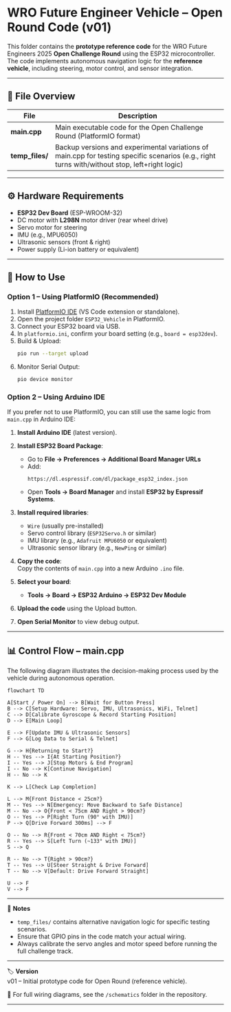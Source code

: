 # WRO Future Engineer Vehicle – Open Round Code (v01)

This folder contains the **prototype reference code** for the WRO Future Engineers 2025 **Open Challenge Round** using the ESP32 microcontroller.  
The code implements autonomous navigation logic for the **reference vehicle**, including steering, motor control, and sensor integration.

---

## 📂 File Overview

| File | Description |
|------|-------------|
| **main.cpp** | Main executable code for the Open Challenge Round (PlatformIO format) |
| **temp_files/** | Backup versions and experimental variations of main.cpp for testing specific scenarios (e.g., right turns with/without stop, left+right logic) |

---

## ⚙️ Hardware Requirements
- **ESP32 Dev Board** (ESP-WROOM-32)
- DC motor with **L298N** motor driver (rear wheel drive)
- Servo motor for steering
- IMU (e.g., MPU6050)
- Ultrasonic sensors (front & right)
- Power supply (Li-ion battery or equivalent)

---

## 🚀 How to Use

### **Option 1 – Using PlatformIO (Recommended)**
1. Install [PlatformIO IDE](https://platformio.org/) (VS Code extension or standalone).
2. Open the project folder `ESP32_Vehicle` in PlatformIO.
3. Connect your ESP32 board via USB.
4. In `platformio.ini`, confirm your board setting (e.g., `board = esp32dev`).
5. Build & Upload:
   ```bash
   pio run --target upload
6. Monitor Serial Output:
   ```bash
   pio device monitor

### **Option 2 – Using Arduino IDE**

If you prefer not to use PlatformIO, you can still use the same logic from `main.cpp` in Arduino IDE:

1. **Install Arduino IDE** (latest version).

2. **Install ESP32 Board Package**:  
   - Go to **File → Preferences → Additional Board Manager URLs**  
   - Add:  
     ```
     https://dl.espressif.com/dl/package_esp32_index.json
     ```
   - Open **Tools → Board Manager** and install **ESP32 by Espressif Systems**.

3. **Install required libraries**:
   - `Wire` (usually pre-installed)
   - Servo control library (`ESP32Servo.h` or similar)
   - IMU library (e.g., `Adafruit MPU6050` or equivalent)
   - Ultrasonic sensor library (e.g., `NewPing` or similar)

4. **Copy the code**:  
   Copy the contents of `main.cpp` into a new Arduino `.ino` file.

5. **Select your board**:  
   - **Tools → Board → ESP32 Arduino → ESP32 Dev Module**

6. **Upload the code** using the Upload button.

7. **Open Serial Monitor** to view debug output.

---
## 📊 Control Flow – main.cpp
The following diagram illustrates the decision-making process used by the vehicle during autonomous operation.

```mermaid
flowchart TD

A[Start / Power On] --> B[Wait for Button Press]
B --> C[Setup Hardware: Servo, IMU, Ultrasonics, WiFi, Telnet]
C --> D[Calibrate Gyroscope & Record Starting Position]
D --> E[Main Loop]

E --> F[Update IMU & Ultrasonic Sensors]
F --> G[Log Data to Serial & Telnet]

G --> H{Returning to Start?}
H -- Yes --> I{At Starting Position?}
I -- Yes --> J[Stop Motors & End Program]
I -- No --> K[Continue Navigation]
H -- No --> K

K --> L[Check Lap Completion]

L --> M{Front Distance < 25cm?}
M -- Yes --> N[Emergency: Move Backward to Safe Distance]
M -- No --> O{Front < 75cm AND Right > 90cm?}
O -- Yes --> P[Right Turn (90° with IMU)]
P --> Q[Drive Forward 300ms] --> F

O -- No --> R{Front < 70cm AND Right < 75cm?}
R -- Yes --> S[Left Turn (~133° with IMU)]
S --> Q

R -- No --> T{Right > 90cm?}
T -- Yes --> U[Steer Straight & Drive Forward]
T -- No --> V[Default: Drive Forward Straight]

U --> F
V --> F
```
---

📌 **Notes**
- `temp_files/` contains alternative navigation logic for specific testing scenarios.
- Ensure that GPIO pins in the code match your actual wiring.
- Always calibrate the servo angles and motor speed before running the full challenge track.

---

🏷 **Version**  
v01 – Initial prototype code for Open Round (reference vehicle).

📄 For full wiring diagrams, see the `/schematics` folder in the repository.


---
